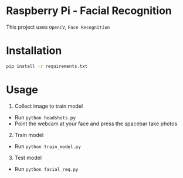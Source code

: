 # Raspberry Pi - Facial Recognition

This project uses `OpenCV`, `Face Recognition`

# Installation

```bash
pip install -r requirements.txt
```

# Usage

1. Collect image to train model

- Run `python headshots.py`
- Point the webcam at your face and press the spacebar take photos

2. Train model

- Run `python train_model.py`

3. Test model

- Run `python facial_req.py`
